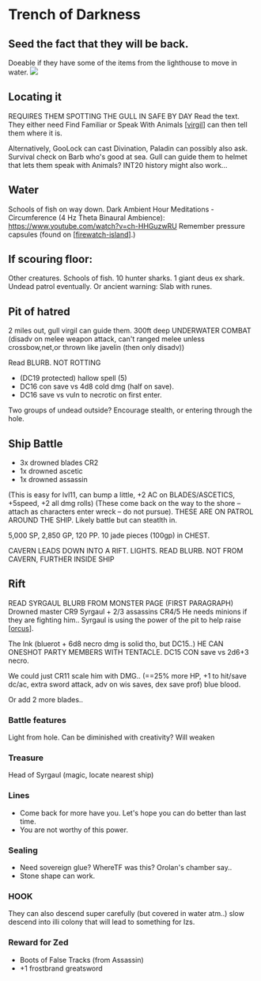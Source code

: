 # Trench of Darkness
## Seed the fact that they will be back.
Doeable if they have some of the items from the lighthouse to move in water.
![](https://i.imgur.com/eAoMUO6.gifv)

## Locating it
REQUIRES THEM SPOTTING THE GULL IN SAFE BY DAY
Read the text. They either need Find Familiar or Speak With Animals
[[virgil]] can then tell them where it is.

Alternatively, GooLock can cast Divination, Paladin can possibly also ask.
Survival check on Barb who's good at sea.
Gull can guide them to helmet that lets them speak with Animals?
INT20 history might also work...

## Water
Schools of fish on way down.
Dark Ambient Hour Meditations - Circumference (4 Hz Theta Binaural Ambience): https://www.youtube.com/watch?v=ch-HHGuzwRU
Remember pressure capsules (found on [[firewatch-island]].)

## If scouring floor:
Other creatures. Schools of fish. 10 hunter sharks. 1 giant deus ex shark. Undead patrol eventually.
Or ancient warning: Slab with runes.

## Pit of hatred
2 miles out, gull virgil can guide them. 300ft deep
UNDERWATER COMBAT (disadv on melee weapon attack, can't ranged melee unless crossbow,net,or thrown like javelin (then only disadv))

Read BLURB. NOT ROTTING

- (DC19 protected) hallow spell (5)
- DC16 con save vs 4d8 cold dmg (half on save).
- DC16 save vs vuln to necrotic on first enter.

Two groups of undead outside? Encourage stealth, or entering through the hole.

## Ship Battle
- 3x drowned blades CR2
- 1x drowned ascetic
- 1x drowned assassin

(This is easy for lvl11, can bump a little, +2 AC on BLADES/ASCETICS, +5speed, +2 all dmg rolls)
(These come back on the way to the shore – attach as characters enter wreck – do not pursue).
THESE ARE ON PATROL AROUND THE SHIP. Likely battle but can steatlth in.

5,000 SP, 2,850 GP, 120 PP. 10 jade pieces (100gp) in CHEST.

CAVERN LEADS DOWN INTO A RIFT. LIGHTS.
READ BLURB. NOT FROM CAVERN, FURTHER INSIDE SHIP

## Rift
READ SYRGAUL BLURB FROM MONSTER PAGE (FIRST PARAGRAPH)
Drowned master CR9 Syrgaul + 2/3 assassins CR4/5
He needs minions if they are fighting him..
Syrgaul is using the power of the pit to help raise [[orcus]].

The Ink (bluerot + 6d8 necro dmg is solid tho, but DC15..)
HE CAN ONESHOT PARTY MEMBERS WITH TENTACLE. DC15 CON save vs 2d6+3 necro.

We could just CR11 scale him with DMG.. (==25% more HP, +1 to hit/save dc/ac, extra sword attack, adv on wis saves, dex save prof) blue blood.

Or add 2 more blades..

### Battle features
Light from hole. Can be diminished with creativity? Will weaken

### Treasure
Head of Syrgaul (magic, locate nearest ship)

### Lines
- Come back for more have you. Let's hope you can do better than last time.
- You are not worthy of this power.

### Sealing
- Need sovereign glue? WhereTF was this? Orolan's chamber say..
- Stone shape can work.

### HOOK
They can also descend super carefully (but covered in water atm..) slow descend into illi colony that will lead to something for Izs.

### Reward for Zed
- Boots of False Tracks (from Assassin)
- +1 frostbrand greatsword

[//begin]: # "Autogenerated link references for markdown compatibility"
[virgil]: ../npcs/virgil "Virgil"
[firewatch-island]: firewatch-island "Firewatch island"
[orcus]: ../deities/orcus "Orcus"
[//end]: # "Autogenerated link references"
